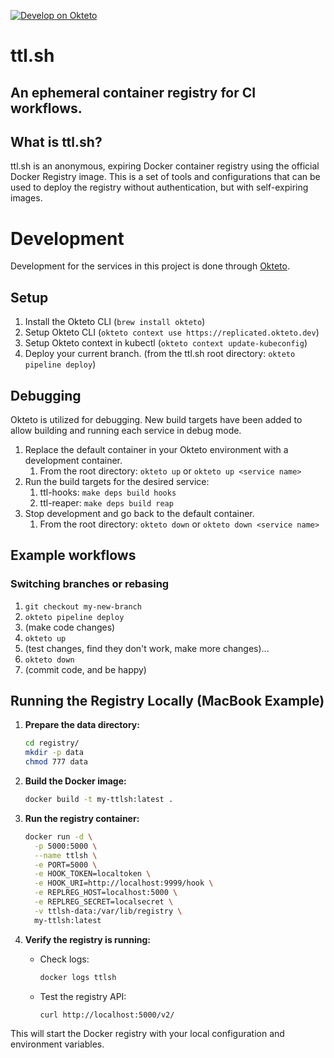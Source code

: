 [![Develop on Okteto](https://okteto.com/develop-okteto.svg)](https://replicated.okteto.dev/deploy?repository=https://github.com/replicatedhq/ttl.sh&branch=main)

# ttl.sh

## An ephemeral container registry for CI workflows.

## What is ttl.sh?

ttl.sh is an anonymous, expiring Docker container registry using the official Docker Registry image. This is a set of tools and configurations that can be used to deploy the registry without authentication, but with self-expiring images.

# Development

Development for the services in this project is done through [Okteto](https://replicated.okteto.dev).

## Setup

1. Install the Okteto CLI (`brew install okteto`)
2. Setup Okteto CLI (`okteto context use https://replicated.okteto.dev`)
3. Setup Okteto context in kubectl (`okteto context update-kubeconfig`)
4. Deploy your current branch. (from the ttl.sh root directory: `okteto pipeline deploy`)

## Debugging

Okteto is utilized for debugging. New build targets have been added to allow building and running each service in debug mode.

1. Replace the default container in your Okteto environment with a development container.
   1. From the root directory: `okteto up` or `okteto up <service name>`
2. Run the build targets for the desired service:
   1. ttl-hooks: `make deps build hooks`
   2. ttl-reaper: `make deps build reap`
3. Stop development and go back to the default container.
   1. From the root directory: `okteto down` or `okteto down <service name>`

## Example workflows

### Switching branches or rebasing

1. `git checkout my-new-branch` 
2. `okteto pipeline deploy` 
3. (make code changes)
4. `okteto up`
5. (test changes, find they don't work, make more changes)...
6. `okteto down`
7. (commit code, and be happy)


## Running the Registry Locally (MacBook Example)

1. **Prepare the data directory:**

   ```sh
   cd registry/
   mkdir -p data
   chmod 777 data
   ```

2. **Build the Docker image:**

   ```sh
   docker build -t my-ttlsh:latest .
   ```

3. **Run the registry container:**

   ```sh
   docker run -d \
     -p 5000:5000 \
     --name ttlsh \
     -e PORT=5000 \
     -e HOOK_TOKEN=localtoken \
     -e HOOK_URI=http://localhost:9999/hook \
     -e REPLREG_HOST=localhost:5000 \
     -e REPLREG_SECRET=localsecret \
     -v ttlsh-data:/var/lib/registry \
     my-ttlsh:latest
   ```

4. **Verify the registry is running:**

   - Check logs:
     ```sh
     docker logs ttlsh
     ```
   - Test the registry API:
     ```sh
     curl http://localhost:5000/v2/
     ```

This will start the Docker registry with your local configuration and environment variables.